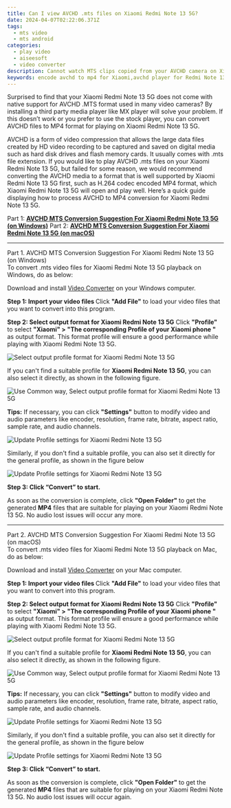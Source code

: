 ```yaml
---
title: Can I view AVCHD .mts files on Xiaomi Redmi Note 13 5G?
date: 2024-04-07T02:22:06.371Z
tags: 
  - mts video
  - mts android
categories: 
  - play video
  - aiseesoft
  - video converter
description: Cannot watch MTS clips copied from your AVCHD camera on Xiaomi Redmi Note 13 5G? You can either use a third party media player like VLC or MX player to play MTS files on your Xiaomi Redmi Note 13 5G, or convert AVCHD footage to MP4 format for Xiaomi Redmi Note 13 5G playback. 
keywords: encode avchd to mp4 for Xiaomi,avchd player for Redmi Note 13 5G,avchd player for Xiaomi Redmi Note 13 5G,Xiaomi Redmi Note 13 5G playback AVCHD,Xiaomi playback AVCHD,play avchd on Xiaomi,mts video converter for android,mts codec vlc android,how to converter 720p to mts on android,mts file not supported in Xiaomi Redmi Note 13 5G,Xiaomi Redmi Note 13 5G wont play mts,mts converter for android
---
```



<div class="atpl-content atpl-for-aiseesoft-video-converter play-mts-on-android">

<div class="atpl-post-description-part-1">
<div class="tpl-content-sub-paragraph-normal">
  <p>
    Surprised to find that your Xiaomi Redmi Note 13 5G does not come with native support for AVCHD .MTS format used in many video cameras? By installing a third party media player like MX player will solve your problem. If this doesn’t work or you prefer to use the stock player, you can convert AVCHD files to MP4 format for playing on Xiaomi Redmi Note 13 5G.
  </p>
</div>
</div>



<div class="atpl-post-device-model-description">
  
</div>

<div class="atpl-post-description-part-2">
<div class="tpl-content-sub-paragraph-content">
<p>
  AVCHD is a form of video compression that allows the large data files created by HD video recording to be captured and saved on digital media such as hard disk drives and flash memory cards. It usually comes with .mts file extension. If you would like to play AVCHD .mts files on your Xiaomi Redmi Note 13 5G, but failed for some reason, we would recommend converting the AVCHD media to a format that is well supported by Xiaomi Redmi Note 13 5G first, such as H.264 codec encoded MP4 format, which Xiaomi Redmi Note 13 5G will open and play well. Here’s a quick guide displaying how to process AVCHD to MP4 conversion for Xiaomi Redmi Note 13 5G. 
</p>
</div>
</div>

Part 1: <strong><a href="#p1">AVCHD MTS Conversion Suggestion For Xiaomi Redmi Note 13 5G (on Windows)</a></strong>
Part 2: <strong><a href="#p2">AVCHD MTS Conversion Suggestion For Xiaomi Redmi Note 13 5G (on macOS)</a></strong>

<!-- Part 1 -->
<a id="p1" name="p1" ></a><hr>

<div class="atpl-step-part-style">Part 1. AVCHD MTS Conversion Suggestion For Xiaomi Redmi Note 13 5G (on Windows)</div>
To convert .mts video files for Xiaomi Redmi Note 13 5G playback on Windows, do as below:

Download and install <a class="atpl-step-content-a-style" href="https://tools.techidaily.com/aiseesoft-total-video-converter/" >Video Converter</a> on your Windows computer.

<strong>Step 1: Import your video files </strong>
Click <b>"Add File"</b> to load your video files that you want to convert into this program.

<strong>Step 2: Select output format for Xiaomi Redmi Note 13 5G</strong>
Click <b>"Profile"</b> to select <b>"Xiaomi" > "The corresponding Profile of your Xiaomi phone "</b> as output format. This format profile will ensure a good performance while playing with Xiaomi Redmi Note 13 5G.

<img src="https://tools.techidaily.com/images/apps/aiseesoft/video-converter/devices/xiaomi/fv.mp4/win/profile.png" class="atpl-imgstyle" alt="Select output profile format for Xiaomi Redmi Note 13 5G" />

If you can't find a suitable profile for **Xiaomi Redmi Note 13 5G**, you can also select it directly, as shown in the following figure.

<img src="https://tools.techidaily.com/images/apps/aiseesoft/video-converter/devices/common_android/fv.mp4/win/profile.png" class="atpl-imgstyle" alt="Use Common way, Select output profile format for Xiaomi Redmi Note 13 5G" />

<strong>Tips:</strong>
If necessary, you can click <b>"Settings"</b> button to modify video and audio parameters like encoder, resolution, frame rate, bitrate, aspect ratio, sample rate, and audio channels. 

<img src="https://tools.techidaily.com/images/apps/aiseesoft/video-converter/devices/xiaomi/fv.mp4/win/settings.png" class="atpl-imgstyle"  alt="Update Profile settings for Xiaomi Redmi Note 13 5G" />

Similarly, if you don't find a suitable profile, you can also set it directly for the general profile, as shown in the figure below

<img src="https://tools.techidaily.com/images/apps/aiseesoft/video-converter/devices/common_android/fv.mp4/win/settings.png" class="atpl-imgstyle"  alt="Update Profile settings for Xiaomi Redmi Note 13 5G" />

<strong>Step 3: Click “Convert” to start.</strong>

As soon as the conversion is complete, click <b>"Open Folder"</b> to get the generated <b>MP4</b> files that are suitable for playing on your Xiaomi Redmi Note 13 5G. No audio lost issues will occur any more.

<!-- Part 2 -->
<a id="p2" name="p2"></a><hr>

<div class="atpl-step-part-style">Part 2. AVCHD MTS Conversion Suggestion For Xiaomi Redmi Note 13 5G (on macOS)</div>
To convert .mts video files for Xiaomi Redmi Note 13 5G playback on Mac, do as below:

Download and install <a class="atpl-step-content-a-style" href="https://tools.techidaily.com/aiseesoft-total-video-converter/" >Video Converter</a> on your Mac computer.

<strong>Step 1: Import your video files </strong>
Click <b>"Add File"</b> to load your video files that you want to convert into this program.

<strong>Step 2: Select output format for Xiaomi Redmi Note 13 5G</strong>
Click <b>"Profile"</b> to select <b>"Xiaomi" > "The corresponding Profile of your Xiaomi phone "</b> as output format. This format profile will ensure a good performance while playing with Xiaomi Redmi Note 13 5G.

<img src="https://tools.techidaily.com/images/apps/aiseesoft/video-converter/devices/xiaomi/fv.mp4/mac/profile.png" class="atpl-imgstyle" alt="Select output profile format for Xiaomi Redmi Note 13 5G" />

If you can't find a suitable profile for **Xiaomi Redmi Note 13 5G**, you can also select it directly, as shown in the following figure.

<img src="https://tools.techidaily.com/images/apps/aiseesoft/video-converter/devices/common_android/fv.mp4/mac/profile.png" class="atpl-imgstyle" alt="Use Common way, Select output profile format for Xiaomi Redmi Note 13 5G" />

<strong>Tips:</strong>
If necessary, you can click <b>"Settings"</b> button to modify video and audio parameters like encoder, resolution, frame rate, bitrate, aspect ratio, sample rate, and audio channels. 

<img src="https://tools.techidaily.com/images/apps/aiseesoft/video-converter/devices/xiaomi/fv.mp4/mac/settings.png" class="atpl-imgstyle"  alt="Update Profile settings for Xiaomi Redmi Note 13 5G" />

Similarly, if you don't find a suitable profile, you can also set it directly for the general profile, as shown in the figure below

<img src="https://tools.techidaily.com/images/apps/aiseesoft/video-converter/devices/common_android/fv.mp4/win/settings.png" class="atpl-imgstyle"  alt="Update Profile settings for Xiaomi Redmi Note 13 5G" />

<strong>Step 3: Click “Convert” to start.</strong>


As soon as the conversion is complete, click <b>"Open Folder"</b> to get the generated <b>MP4</b> files that are suitable for playing on your Xiaomi Redmi Note 13 5G. No audio lost issues will occur again.


<ins class="adsbygoogle"
     style="display:block"
     data-ad-client="ca-pub-7571918770474297"
     data-ad-slot="8358498916"
     data-ad-format="auto"
     data-full-width-responsive="true"></ins>


</div>